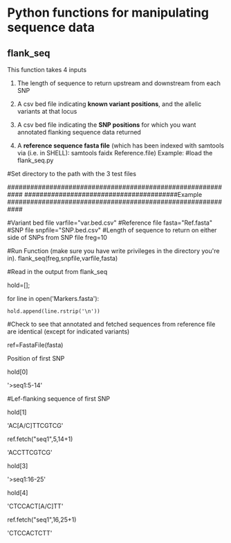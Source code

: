
# **Python functions for manipulating sequence data**

## **flank_seq**

This function takes 4 inputs
1) The length of sequence to return upstream and downstream from each SNP
 
2) A csv bed file indicating **known variant positions**, and the allelic variants at that locus

3) A csv bed file indicating the **SNP positions** for which you want annotated flanking sequence data returned  

4) A **reference sequence fasta file** (which has been indexed with samtools via (i.e. in SHELL): samtools faidx Reference.file)
Example:
#load the flank_seq.py

#Set directory to the path with the 3 test files

############################################################
########################################Example
############################################################

#Variant bed file
varfile="var.bed.csv"
#Reference file
fasta="Ref.fasta"
#SNP file
snpfile="SNP.bed.csv"
#Length of sequence to return on either side of SNPs from SNP file
freg=10

#Run Function (make sure you have write privileges in the directory you're in).
flank_seq(freg,snpfile,varfile,fasta)

#Read in the output from flank_seq

hold=[];

for line in open('Markers.fasta'):  
    
    hold.append(line.rstrip('\n')) 

#Check to see that annotated and fetched sequences from reference file are identical (except for indicated variants)

ref=FastaFile(fasta)

Position of first SNP

hold[0]

'>seq1:5-14'

#Lef-flanking sequence of first SNP

hold[1]

'AC[A/C]TTCGTCG'

ref.fetch("seq1",5,14+1)

'ACCTTCGTCG'

hold[3]

'>seq1:16-25'

hold[4]

'CTCCACT[A/C]TT'

ref.fetch("seq1",16,25+1)

'CTCCACTCTT'
